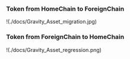 ### Token from HomeChain to ForeignChain
!(./docs/Gravity_Asset_migration.jpg)

### Token from ForeignChain to HomeChain
!(./docs/Gravity_Asset_regression.png)

